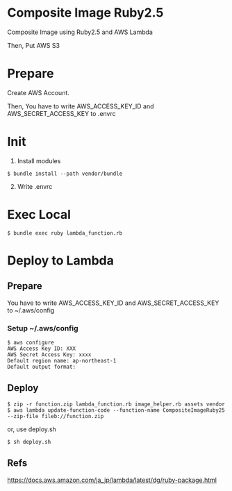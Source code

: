# Composite Image Ruby2.5
Composite Image using Ruby2.5 and AWS Lambda

Then, Put AWS S3

# Prepare
Create AWS Account.

Then, You have to write AWS_ACCESS_KEY_ID and AWS_SECRET_ACCESS_KEY to .envrc

# Init
1. Install modules

```
$ bundle install --path vendor/bundle
```

2. Write .envrc

# Exec Local
```
$ bundle exec ruby lambda_function.rb
```

# Deploy to Lambda
## Prepare
You have to write AWS_ACCESS_KEY_ID and AWS_SECRET_ACCESS_KEY to ~/.aws/config
### Setup ~/.aws/config
```
$ aws configure
AWS Access Key ID: XXX
AWS Secret Access Key: xxxx
Default region name: ap-northeast-1
Default output format:
```

## Deploy
```
$ zip -r function.zip lambda_function.rb image_helper.rb assets vendor
$ aws lambda update-function-code --function-name CompositeImageRuby25 --zip-file fileb://function.zip
```

or, use deploy.sh
```
$ sh deploy.sh
```

## Refs
https://docs.aws.amazon.com/ja_jp/lambda/latest/dg/ruby-package.html
